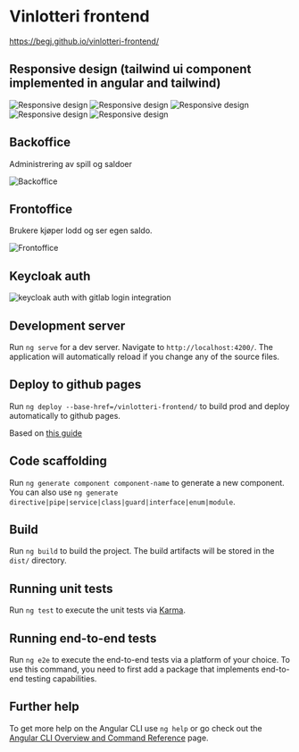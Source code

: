 # Vinlotteri frontend

<https://begj.github.io/vinlotteri-frontend/>

## Responsive design (tailwind ui component implemented in angular and tailwind)

![Responsive design](./example/iPhone12/chrome_0BJA33Tb2Y.png)
![Responsive design](./example/iPhone12/chrome_bT2NrwCt1k.png)
![Responsive design](./example/iPhone12/chrome_0BJA33Tb2Y.png)
![Responsive design](./example/iPhone12/chrome_eIUKw2ZBFQ.png)
![Responsive design](./example/iPhone12/chrome_eIUKw2ZBFQ.png)

## Backoffice

Administrering av spill og saldoer

![Backoffice](./example/backoffice.png)

## Frontoffice

Brukere kjøper lodd og ser egen saldo.

![Frontoffice](./example/frontoffice.png)

## Keycloak auth

![keycloak auth with gitlab login integration](./example/keycloak.png)

## Development server

Run `ng serve` for a dev server. Navigate to `http://localhost:4200/`. The application will automatically reload if you change any of the source files.

## Deploy to github pages

Run `ng deploy --base-href=/vinlotteri-frontend/` to build prod and deploy automatically to github pages.

Based on [this guide](https://www.syncfusion.com/blogs/post/easy-steps-to-host-an-angular-app-in-github-pages.aspx)

## Code scaffolding

Run `ng generate component component-name` to generate a new component. You can also use `ng generate directive|pipe|service|class|guard|interface|enum|module`.

## Build

Run `ng build` to build the project. The build artifacts will be stored in the `dist/` directory.

## Running unit tests

Run `ng test` to execute the unit tests via [Karma](https://karma-runner.github.io).

## Running end-to-end tests

Run `ng e2e` to execute the end-to-end tests via a platform of your choice. To use this command, you need to first add a package that implements end-to-end testing capabilities.

## Further help

To get more help on the Angular CLI use `ng help` or go check out the [Angular CLI Overview and Command Reference](https://angular.io/cli) page.
